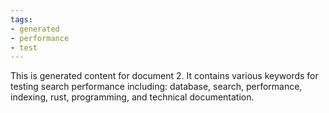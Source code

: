 ```yaml
---
tags:
- generated
- performance
- test
---
```

This is generated content for document 2. It contains various keywords for testing search performance including: database, search, performance, indexing, rust, programming, and technical documentation.